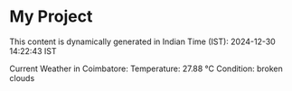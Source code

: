 # My Project

This content is dynamically generated in Indian Time (IST): 2024-12-30 14:22:43 IST


Current Weather in Coimbatore:
Temperature: 27.88 °C
Condition: broken clouds
